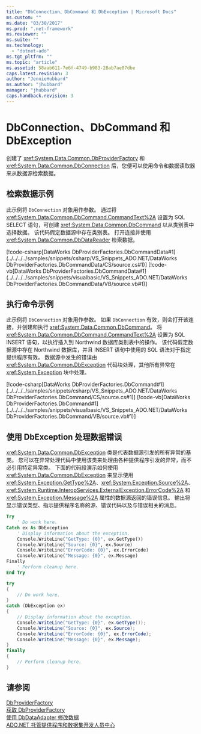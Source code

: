 ```yaml
---
title: "DbConnection、DbCommand 和 DbException | Microsoft Docs"
ms.custom: ""
ms.date: "03/30/2017"
ms.prod: ".net-framework"
ms.reviewer: ""
ms.suite: ""
ms.technology: 
  - "dotnet-ado"
ms.tgt_pltfrm: ""
ms.topic: "article"
ms.assetid: 58aab611-7e6f-4749-b983-28ab7ae87dbe
caps.latest.revision: 3
author: "JennieHubbard"
ms.author: "jhubbard"
manager: "jhubbard"
caps.handback.revision: 3
---
```

# DbConnection、DbCommand 和 DbException
创建了 <xref:System.Data.Common.DbProviderFactory> 和 <xref:System.Data.Common.DbConnection> 后，您便可以使用命令和数据读取器来从数据源检索数据。  
  
## 检索数据示例  
 此示例将 `DbConnection` 对象用作参数。  通过将 <xref:System.Data.Common.DbCommand.CommandText%2A> 设置为 SQL SELECT 语句，可创建 <xref:System.Data.Common.DbCommand> 以从类别表中选择数据。  该代码假定数据源中存在类别表。  打开连接并使用 <xref:System.Data.Common.DbDataReader> 检索数据。  
  
 [!code-csharp[DataWorks DbProviderFactories.DbCommandData#1](../../../../samples/snippets/csharp/VS_Snippets_ADO.NET/DataWorks DbProviderFactories.DbCommandData/CS/source.cs#1)]
 [!code-vb[DataWorks DbProviderFactories.DbCommandData#1](../../../../samples/snippets/visualbasic/VS_Snippets_ADO.NET/DataWorks DbProviderFactories.DbCommandData/VB/source.vb#1)]  
  
## 执行命令示例  
 此示例将 `DbConnection` 对象用作参数。  如果 `DbConnection` 有效，则会打开该连接，并创建和执行 <xref:System.Data.Common.DbCommand>。  将 <xref:System.Data.Common.DbCommand.CommandText%2A> 设置为 SQL INSERT 语句，以执行插入到 Northwind 数据库类别表中的操作。  该代码假定数据源中存在 Northwind 数据库，并且 INSERT 语句中使用的 SQL 语法对于指定提供程序有效。  数据源中发生的错误由 <xref:System.Data.Common.DbException> 代码块处理，其他所有异常在 <xref:System.Exception> 块中处理。  
  
 [!code-csharp[DataWorks DbProviderFactories.DbCommand#1](../../../../samples/snippets/csharp/VS_Snippets_ADO.NET/DataWorks DbProviderFactories.DbCommand/CS/source.cs#1)]
 [!code-vb[DataWorks DbProviderFactories.DbCommand#1](../../../../samples/snippets/visualbasic/VS_Snippets_ADO.NET/DataWorks DbProviderFactories.DbCommand/VB/source.vb#1)]  
  
## 使用 DbException 处理数据错误  
 <xref:System.Data.Common.DbException> 类是代表数据源引发的所有异常的基类。  您可以在异常处理代码中使用该类来处理由各种提供程序引发的异常，而不必引用特定异常类。  下面的代码段演示如何使用 <xref:System.Data.Common.DbException> 来显示使用 <xref:System.Exception.GetType%2A>、<xref:System.Exception.Source%2A>、<xref:System.Runtime.InteropServices.ExternalException.ErrorCode%2A> 和 <xref:System.Exception.Message%2A> 属性的数据源返回的错误信息。  输出将显示错误类型、指示提供程序名称的源、错误代码以及与错误相关的消息。  
  
```vb  
Try  
    ' Do work here.  
Catch ex As DbException  
    ' Display information about the exception.  
    Console.WriteLine("GetType: {0}", ex.GetType())  
    Console.WriteLine("Source: {0}", ex.Source)  
    Console.WriteLine("ErrorCode: {0}", ex.ErrorCode)  
    Console.WriteLine("Message: {0}", ex.Message)  
Finally  
    ' Perform cleanup here.  
End Try  
```  
  
```csharp  
try  
{  
    // Do work here.  
}  
catch (DbException ex)  
{  
    // Display information about the exception.  
    Console.WriteLine("GetType: {0}", ex.GetType());  
    Console.WriteLine("Source: {0}", ex.Source);  
    Console.WriteLine("ErrorCode: {0}", ex.ErrorCode);  
    Console.WriteLine("Message: {0}", ex.Message);  
}  
finally  
{  
    // Perform cleanup here.  
}  
```  
  
## 请参阅  
 [DbProviderFactory](../../../../docs/framework/data/adonet/dbproviderfactories.md)   
 [获取 DbProviderFactory](../../../../docs/framework/data/adonet/obtaining-a-dbproviderfactory.md)   
 [使用 DbDataAdapter 修改数据](../../../../docs/framework/data/adonet/modifying-data-with-a-dbdataadapter.md)   
 [ADO.NET 托管提供程序和数据集开发人员中心](http://go.microsoft.com/fwlink/?LinkId=217917)